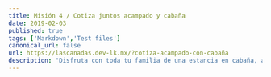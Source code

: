 ```yaml
---
title: Misión 4 / Cotiza juntos acampado y cabaña
date: 2019-02-03
published: true
tags: ['Markdown','Test files']
canonical_url: false
url: https://lascanadas.dev-lk.mx/?cotiza-acampado-con-cabaña
description: "Disfruta con toda tu familia de una estancia en cabaña, agrégalo a tu carrito."
---
```



